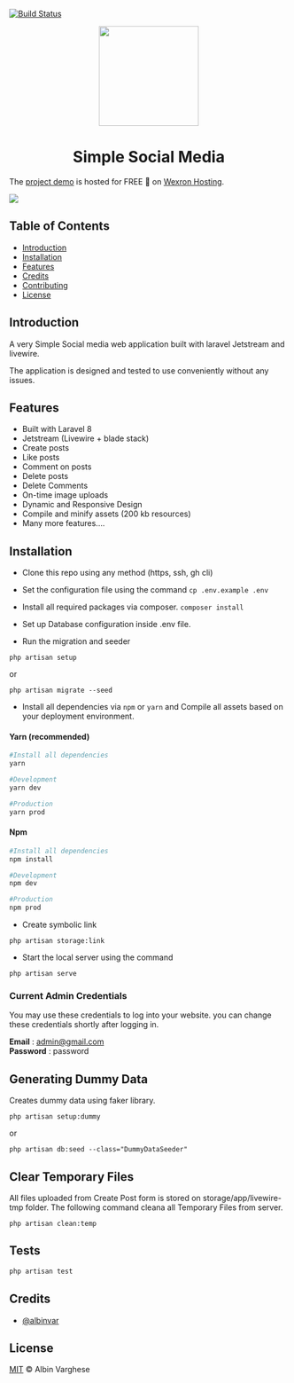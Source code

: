 [![Build Status](https://github.com/fresh-joey/simple-social-media.svg?branch=main)](https://github.com/fresh-joey/simple-social-media)



<p align="center"><a href="https://social.sjcvaipur.in" target="_blank"><img src="https://i.ibb.co/7nDB1kD/Pics-Art-06-14-08-24-08.png" width="180"></a></p>

<h1 align="center">Simple Social Media</h1>

The [project demo](https://social.w3x.live) is hosted for FREE 💝 on [Wexron Hosting](https://wexronhosting.com).

<a href="https://wexronhosting.com"><img src="https://wexronhosting.com/_nuxt/wex.76a224d8.svg" /></a>

## Table of Contents

-   [Introduction](#introduction)
-   [Installation](#installation)
-   [Features](#features)
-   [Credits](#credits)
-   [Contributing](#contributing)
-   [License](#license)

## Introduction

A very Simple Social media web application built with laravel Jetstream and livewire.

The application is designed and tested to use conveniently without any issues.

## Features

-   Built with Laravel 8
-   Jetstream (Livewire + blade stack)
-   Create posts
-   Like posts
-   Comment on posts
-   Delete posts
-   Delete Comments
-   On-time image uploads
-   Dynamic and Responsive Design
-   Compile and minify assets (200 kb resources)
-   Many more features....

## Installation

-   Clone this repo using any method (https, ssh, gh cli)

-   Set the configuration file using the command
    `cp .env.example .env`

-   Install all required packages via composer. `composer install`

-   Set up Database configuration inside .env file.

-   Run the migration and seeder

```
php artisan setup
```

or

```
php artisan migrate --seed
```

-   Install all dependencies via `npm` or `yarn` and Compile all assets based on your deployment environment.

#### Yarn (recommended)

```bash
#Install all dependencies
yarn

#Development
yarn dev

#Production
yarn prod
```

#### Npm

```bash
#Install all dependencies
npm install

#Development
npm dev

#Production
npm prod
```

-   Create symbolic link

```
php artisan storage:link
```

-   Start the local server using the command

```
php artisan serve
```

### Current Admin Credentials

You may use these credentials to log into your website. you can change these credentials shortly after logging in.

**Email** : admin@gmail.com<br>
**Password** : password

## Generating Dummy Data

Creates dummy data using faker library.

```
php artisan setup:dummy
```

or

```
php artisan db:seed --class="DummyDataSeeder"
```

## Clear Temporary Files

All files uploaded from Create Post form is stored on storage/app/livewire-tmp folder. The following command cleana all Temporary Files from server.

```
php artisan clean:temp
```

## Tests

```bash
php artisan test
```

## Credits

-   [@albinvar](https://github.com/albinvar)

## License

[MIT](LICENSE) © Albin Varghese
